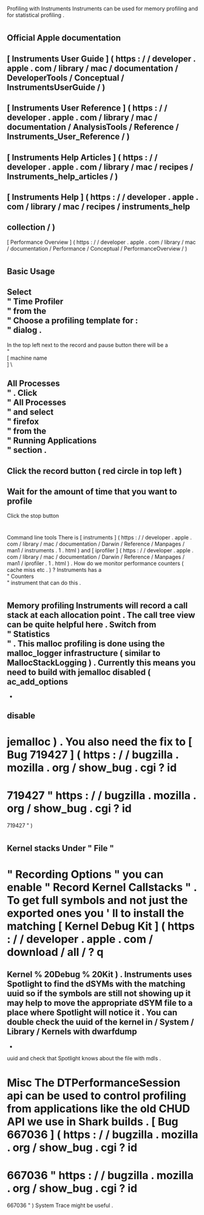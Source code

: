 #
Profiling
with
Instruments
Instruments
can
be
used
for
memory
profiling
and
for
statistical
profiling
.
#
#
Official
Apple
documentation
-
[
Instruments
User
Guide
]
(
https
:
/
/
developer
.
apple
.
com
/
library
/
mac
/
documentation
/
DeveloperTools
/
Conceptual
/
InstrumentsUserGuide
/
)
-
[
Instruments
User
Reference
]
(
https
:
/
/
developer
.
apple
.
com
/
library
/
mac
/
documentation
/
AnalysisTools
/
Reference
/
Instruments_User_Reference
/
)
-
[
Instruments
Help
Articles
]
(
https
:
/
/
developer
.
apple
.
com
/
library
/
mac
/
recipes
/
Instruments_help_articles
/
)
-
[
Instruments
Help
]
(
https
:
/
/
developer
.
apple
.
com
/
library
/
mac
/
recipes
/
instruments_help
-
collection
/
)
-
[
Performance
Overview
]
(
https
:
/
/
developer
.
apple
.
com
/
library
/
mac
/
documentation
/
Performance
/
Conceptual
/
PerformanceOverview
/
)
#
#
#
Basic
Usage
-
Select
\
"
Time
Profiler
\
"
from
the
\
"
Choose
a
profiling
template
for
:
\
"
dialog
.
-
In
the
top
left
next
to
the
record
and
pause
button
there
will
be
a
\
"
\
[
machine
name
\
]
\
>
All
Processes
\
"
.
Click
\
"
All
Processes
\
"
and
select
\
"
firefox
\
"
from
the
\
"
Running
Applications
\
"
section
.
-
Click
the
record
button
(
red
circle
in
top
left
)
-
Wait
for
the
amount
of
time
that
you
want
to
profile
-
Click
the
stop
button
#
#
Command
line
tools
There
is
[
instruments
]
(
https
:
/
/
developer
.
apple
.
com
/
library
/
mac
/
documentation
/
Darwin
/
Reference
/
Manpages
/
man1
/
instruments
.
1
.
html
)
and
[
iprofiler
]
(
https
:
/
/
developer
.
apple
.
com
/
library
/
mac
/
documentation
/
Darwin
/
Reference
/
Manpages
/
man1
/
iprofiler
.
1
.
html
)
.
How
do
we
monitor
performance
counters
(
cache
miss
etc
.
)
?
Instruments
has
a
\
"
Counters
\
"
instrument
that
can
do
this
.
#
#
Memory
profiling
Instruments
will
record
a
call
stack
at
each
allocation
point
.
The
call
tree
view
can
be
quite
helpful
here
.
Switch
from
\
"
Statistics
\
"
.
This
malloc
profiling
is
done
using
the
malloc_logger
infrastructure
(
similar
to
MallocStackLogging
)
.
Currently
this
means
you
need
to
build
with
jemalloc
disabled
(
ac_add_options
-
-
disable
-
jemalloc
)
.
You
also
need
the
fix
to
[
Bug
719427
]
(
https
:
/
/
bugzilla
.
mozilla
.
org
/
show_bug
.
cgi
?
id
=
719427
"
https
:
/
/
bugzilla
.
mozilla
.
org
/
show_bug
.
cgi
?
id
=
719427
"
)
#
#
Kernel
stacks
Under
"
File
"
-
>
"
Recording
Options
"
you
can
enable
"
Record
Kernel
Callstacks
"
.
To
get
full
symbols
and
not
just
the
exported
ones
you
'
ll
to
install
the
matching
[
Kernel
Debug
Kit
]
(
https
:
/
/
developer
.
apple
.
com
/
download
/
all
/
?
q
=
Kernel
%
20Debug
%
20Kit
)
.
Instruments
uses
Spotlight
to
find
the
dSYMs
with
the
matching
uuid
so
if
the
symbols
are
still
not
showing
up
it
may
help
to
move
the
appropriate
dSYM
file
to
a
place
where
Spotlight
will
notice
it
.
You
can
double
check
the
uuid
of
the
kernel
in
/
System
/
Library
/
Kernels
with
dwarfdump
-
-
uuid
and
check
that
Spotlight
knows
about
the
file
with
mdls
.
#
#
Misc
The
DTPerformanceSession
api
can
be
used
to
control
profiling
from
applications
like
the
old
CHUD
API
we
use
in
Shark
builds
.
[
Bug
667036
]
(
https
:
/
/
bugzilla
.
mozilla
.
org
/
show_bug
.
cgi
?
id
=
667036
"
https
:
/
/
bugzilla
.
mozilla
.
org
/
show_bug
.
cgi
?
id
=
667036
"
)
System
Trace
might
be
useful
.

